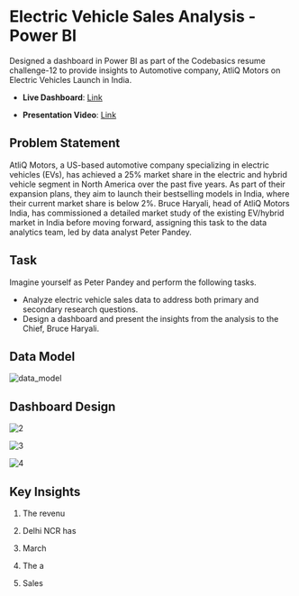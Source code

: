 # Electric Vehicle Sales Analysis - Power BI

Designed a dashboard in Power BI as part of the Codebasics resume challenge-12 to provide insights to Automotive company, AtliQ Motors on Electric Vehicles Launch in India.

- **Live Dashboard**: [Link](https://app.powerbi.com/view?r=eyJrIjoiZmEyYmUxOTktNjY5YS00YTQ5LWI5MzItZjRmOTgxNzlhYzJmIiwidCI6ImM2ZTU0OWIzLTVmNDUtNDAzMi1hYWU5LWQ0MjQ0ZGM1YjJjNCJ9)

- **Presentation Video**: [Link](https://www.youtube.com/watch?v=7xtxMVv--V0&t=11s)

## Problem Statement

AtliQ Motors, a US-based automotive company specializing in electric vehicles (EVs), has achieved a 25% market share in the electric and hybrid vehicle segment in North America over the past five years. As part of their expansion plans, they aim to launch their bestselling models in India, where their current market share is below 2%. Bruce Haryali, head of AtliQ Motors India, has commissioned a detailed market study of the existing EV/hybrid market in India before moving forward, assigning this task to the data analytics team, led by data analyst Peter Pandey.

## Task

Imagine yourself as Peter Pandey and perform the following tasks.

- Analyze electric vehicle sales data to address both primary and secondary research questions.
- Design a dashboard and present the insights from the analysis to the Chief, Bruce Haryali.

## Data Model

![data_model](https://github.com/user-attachments/assets/b8f3dcb9-f23f-4158-9909-df9c32056601)

## Dashboard Design

![2](https://github.com/user-attachments/assets/3423b1ba-7ed5-48ff-9131-3e6c8bc2cc59)

![3](https://github.com/user-attachments/assets/13d8e0da-1fe6-4dea-a820-592c340a4306)

![4](https://github.com/user-attachments/assets/f6647322-38fa-4436-8804-e65277ff3e13)

## Key Insights

1. The revenu

2. Delhi NCR has

3. March

4. The a

5. Sales 
